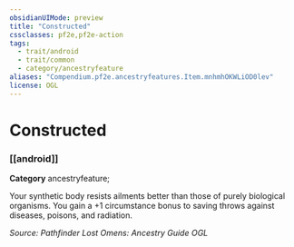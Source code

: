 ```yaml
---
obsidianUIMode: preview
title: "Constructed"
cssclasses: pf2e,pf2e-action
tags:
  - trait/android
  - trait/common
  - category/ancestryfeature
aliases: "Compendium.pf2e.ancestryfeatures.Item.mnhmhOKWLiOD0lev"
license: OGL
---
```

# Constructed

### [[android]]

**Category** ancestryfeature; 




Your synthetic body resists ailments better than those of purely biological organisms. You gain a +1 circumstance bonus to saving throws against diseases, poisons, and radiation.

*Source: Pathfinder Lost Omens: Ancestry Guide*
*OGL*